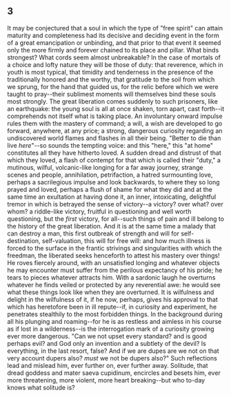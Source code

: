 ## 3

It may be conjectured that a soul in which the type of "free spirit" can
attain maturity and completeness had its decisive and deciding event in
the form of a great emancipation or unbinding, and that prior to that
event it seemed only the more firmly and forever chained to its place
and pillar. What binds strongest? What cords seem almost unbreakable? In
the case of mortals of a choice and lofty nature they will be those of
duty: that reverence, which in youth is most typical, that timidity and
tenderness in the presence of the traditionally honored and the worthy,
that gratitude to the soil from which we sprung, for the hand that
guided us, for the relic before which we were taught to pray--their
sublimest moments will themselves bind these souls most strongly. The
great liberation comes suddenly to such prisoners, like an earthquake:
the young soul is all at once shaken, torn apart, cast forth--it
comprehends not itself what is taking place. An involuntary onward
impulse rules them with the mastery of command; a will, a wish are
developed to go forward, anywhere, at any price; a strong, dangerous
curiosity regarding an undiscovered world flames and flashes in all
their being. "Better to die than live _here_"--so sounds the tempting
voice: and this "here," this "at home" constitutes all they have
hitherto loved. A sudden dread and distrust of that which they loved, a
flash of contempt for that which is called their "duty," a mutinous,
wilful, volcanic-like longing for a far away journey, strange scenes and
people, annihilation, petrifaction, a hatred surmounting love, perhaps a
sacrilegious impulse and look backwards, to where they so long prayed
and loved, perhaps a flush of shame for what they did and at the same
time an exultation at having done it, an inner, intoxicating,
delightful tremor in which is betrayed the sense of victory--a victory?
over what? over whom? a riddle-like victory, fruitful in questioning and
well worth questioning, but the _first_ victory, for all--such things of
pain and ill belong to the history of the great liberation. And it is at
the same time a malady that can destroy a man, this first outbreak of
strength and will for self-destination, self-valuation, this will for
free will: and how much illness is forced to the surface in the frantic
strivings and singularities with which the freedman, the liberated seeks
henceforth to attest his mastery over things! He roves fiercely around,
with an unsatisfied longing and whatever objects he may encounter must
suffer from the perilous expectancy of his pride; he tears to pieces
whatever attracts him. With a sardonic laugh he overturns whatever he
finds veiled or protected by any reverential awe: he would see what
these things look like when they are overturned. It is wilfulness and
delight in the wilfulness of it, if he now, perhaps, gives his approval
to that which has heretofore been in ill repute--if, in curiosity and
experiment, he penetrates stealthily to the most forbidden things. In
the background during all his plunging and roaming--for he is as
restless and aimless in his course as if lost in a wilderness--is the
interrogation mark of a curiosity growing ever more dangerous. "Can we
not upset every standard? and is good perhaps evil? and God only an
invention and a subtlety of the devil? Is everything, in the last
resort, false? And if we are dupes are we not on that very account
dupers also? _must_ we not be dupers also?" Such reflections lead and
mislead him, ever further on, ever further away. Solitude, that dread
goddess and mater saeva cupidinum, encircles and besets him, ever more
threatening, more violent, more heart breaking--but who to-day knows
what solitude is?


